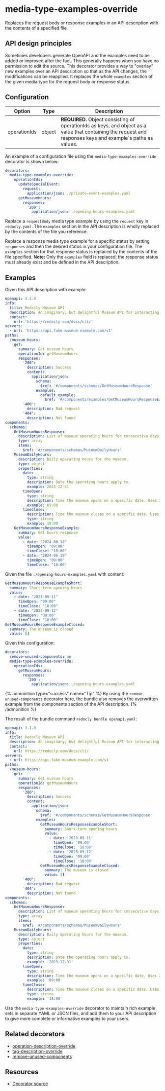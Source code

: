 # media-type-examples-override

Replaces the request body or response examples in an API description with the contents of a specified file.

## API design principles

Sometimes developers generate OpenAPI and the examples need to be added or improved after the fact.
This generally happens when you have no permission to edit the source.
This decorator provides a way to "overlay" new examples over an API description so that as the API changes, the modifications can be reapplied.
It replaces the whole `examples` section of the given media type for the request body or response status.

## Configuration

| Option       | Type   | Description                                                                                                                                                  |
| ------------ | ------ | ------------------------------------------------------------------------------------------------------------------------------------------------------------ |
| operationIds | object | **REQUIRED.** Object consisting of operationIds as keys, and object as a value that containing the request and responses keys and example`s paths as values. |

An example of a configuration file using the `media-type-examples-override` decorator is shown below:

```yaml
decorators:
  media-type-examples-override:
    operationIds:
      updateSpecialEvent:
        request:
          application/json: ./private-event-examples.yaml
      getMuseumHours:
        responses:
          '200':
            application/json: ./opening-hours-examples.yaml
```

Replace a `requestBody` media type example by using the `request` key in `redocly.yaml`.
The `examples` section in the API description is wholly replaced by the contents of the file you reference.

Replace a response media type example for a specific status by setting `responses` and then the desired status in your configuration file.
The `examples` section for that response status is replaced by the contents of the file specified.
**Note:** Only the `examples` field is replaced; the response status must already exist and be defined in the API description.

## Examples

Given this API description with example:

```yaml
openapi: 3.1.0
info:
  title: Redocly Museum API
  description: An imaginary, but delightful Museum API for interacting with museum services and information. Built with love by Redocly.
  contact:
    url: 'https://redocly.com/docs/cli/'
servers:
  - url: 'https://api.fake-museum-example.com/v1'
paths:
  /museum-hours:
    get:
      summary: Get museum hours
      operationId: getMuseumHours
      responses:
        '200':
          description: Success
          content:
            application/json:
              schema:
                $ref: '#/components/schemas/GetMuseumHoursResponse'
              examples:
                default_example:
                  $ref: '#/components/examples/GetMuseumHoursResponseExample'
        '400':
          description: Bad request
        '404':
          description: Not found
components:
  schemas:
    GetMuseumHoursResponse:
      description: List of museum operating hours for consecutive days.
      type: array
      items:
        $ref: '#/components/schemas/MuseumDailyHours'
    MuseumDailyHours:
      description: Daily operating hours for the museum.
      type: object
      properties:
        date:
          type: string
          description: Date the operating hours apply to.
          example: 2023-12-31
        timeOpen:
          type: string
          description: Time the museum opens on a specific date. Uses 24 hour time format (`HH:mm`).
          example: 09:00
        timeClose:
          description: Time the museum closes on a specific date. Uses 24 hour time format (`HH:mm`).
          type: string
          example: 18:00
    GetMuseumHoursResponseExample:
      summary: Get hours response
      value:
        - date: "2024-06-18"
          timeOpen: "09:00"
          timeClose: "18:00"
        - date: "2024-06-19"
          timeOpen: "09:00"
          timeClose: "18:00"
```

Given the file `./opening-hours-examples.yaml` with content:

```yaml
GetMuseumHoursResponseExampleShort:
  summary: Short-term opening hours
  value:
    - date: "2023-09-11"
      timeOpen: "09:00"
      timeClose: "18:00"
    - date: "2023-09-12"
      timeOpen: "09:00"
      timeClose: "18:00"
GetMuseumHoursResponseExampleClosed:
  summary: The museum is closed
  value: []

```

Given this configuration:

```yaml
decorators:
  remove-unused-components: on
  media-type-examples-override:
    operationIds:
      getMuseumHours:
        responses:
          '200':
            application/json: ./opening-hours-examples.yaml
```

{% admonition type="success" name="Tip" %}
By using the `remove-unused-components` decorator here, the bundle also removes the overwritten example from the components section of the API description.
{% /admonition %}

The result of the bundle command `redocly bundle openapi.yaml`:

```yaml
openapi: 3.1.0
info:
  title: Redocly Museum API
  description: An imaginary, but delightful Museum API for interacting with museum services and information. Built with love by Redocly.
  contact:
    url: https://redocly.com/docs/cli/
servers:
  - url: https://api.fake-museum-example.com/v1
paths:
  /museum-hours:
    get:
      summary: Get museum hours
      operationId: getMuseumHours
      responses:
        '200':
          description: Success
          content:
            application/json:
              schema:
                $ref: '#/components/schemas/GetMuseumHoursResponse'
              examples:
                GetMuseumHoursResponseExampleShort:
                  summary: Short-term opening hours
                  value:
                    - date: '2023-09-11'
                      timeOpen: '09:00'
                      timeClose: '18:00'
                    - date: '2023-09-12'
                      timeOpen: '09:00'
                      timeClose: '18:00'
                GetMuseumHoursResponseExampleClosed:
                  summary: The museum is closed
                  value: []
        '400':
          description: Bad request
        '404':
          description: Not found
components:
  schemas:
    GetMuseumHoursResponse:
      description: List of museum operating hours for consecutive days.
      type: array
      items:
        $ref: '#/components/schemas/MuseumDailyHours'
    MuseumDailyHours:
      description: Daily operating hours for the museum.
      type: object
      properties:
        date:
          type: string
          description: Date the operating hours apply to.
          example: '2023-12-31'
        timeOpen:
          type: string
          description: Time the museum opens on a specific date. Uses 24 hour time format (`HH:mm`).
          example: '09:00'
        timeClose:
          description: Time the museum closes on a specific date. Uses 24 hour time format (`HH:mm`).
          type: string
          example: '18:00'
```

Use the `media-type-examples-override` decorator to maintain rich example sets in separate YAML or JSON files, and add them to your API description to give more complete or informative examples to your users.

## Related decorators

- [operation-description-override](./operation-description-override.md)
- [tag-description-override](./tag-description-override.md)
- [remove-unused-components](./remove-unused-components.md)

## Resources

- [Decorator source](https://github.com/Redocly/redocly-cli/blob/main/packages/core/src/decorators/common/info-description-override.ts)
